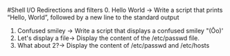 #Shell I/O Redirections and filters
0. Hello World -> Write a script that prints “Hello, World”, followed by a new line to the standard output
1. Confused smiley -> Write a script that displays a confused smiley "(Ôo)'
2. Let's display a file-> Display the content of the /etc/passwd file.
3. What about 2?-> Display the content of /etc/passwd and /etc/hosts
